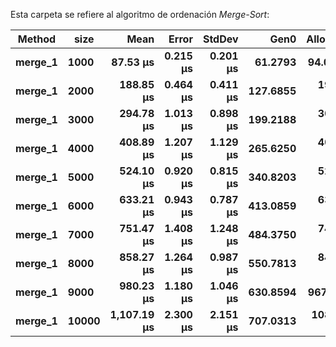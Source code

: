 Esta carpeta se refiere al algoritmo de ordenación *Merge-Sort*:

| Method      | size      | Mean            | Error        | StdDev       | Gen0         | Allocated      |
| ----------- | --------- | ---------------:| ------------:| ------------:| ------------:| --------------:|
| **merge_1** | **1000**  | **87.53 μs**    | **0.215 μs** | **0.201 μs** | **61.2793**  | **94.04 KB**   |
| **merge_1** | **2000**  | **188.85 μs**   | **0.464 μs** | **0.411 μs** | **127.6855** | **195.95 KB**  |
| **merge_1** | **3000**  | **294.78 μs**   | **1.013 μs** | **0.898 μs** | **199.2188** | **305.23 KB**  |
| **merge_1** | **4000**  | **408.89 μs**   | **1.207 μs** | **1.129 μs** | **265.6250** | **407.57 KB**  |
| **merge_1** | **5000**  | **524.10 μs**   | **0.920 μs** | **0.815 μs** | **340.8203** | **523.42 KB**  |
| **merge_1** | **6000**  | **633.21 μs**   | **0.943 μs** | **0.787 μs** | **413.0859** | **633.95 KB**  |
| **merge_1** | **7000**  | **751.47 μs**   | **1.408 μs** | **1.248 μs** | **484.3750** | **743.54 KB**  |
| **merge_1** | **8000**  | **858.27 μs**   | **1.264 μs** | **0.987 μs** | **550.7813** | **846.45 KB**  |
| **merge_1** | **9000**  | **980.23 μs**   | **1.180 μs** | **1.046 μs** | **630.8594** | **967.1 KB**   |
| **merge_1** | **10000** | **1,107.19 μs** | **2.300 μs** | **2.151 μs** | **707.0313** | **1085.95 KB** |
